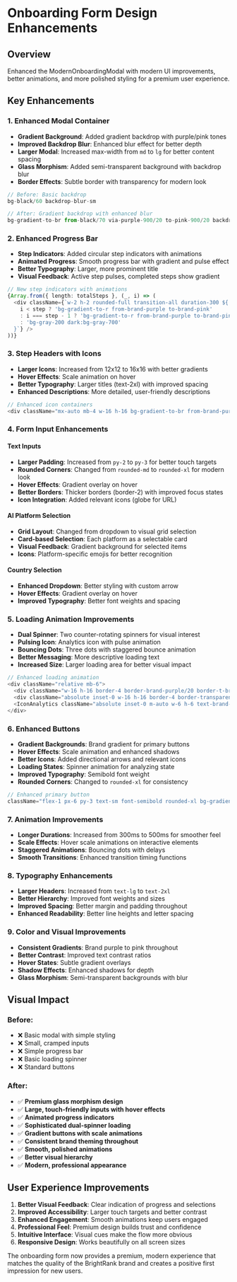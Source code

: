 # Onboarding Form Design Enhancements

## Overview
Enhanced the ModernOnboardingModal with modern UI improvements, better animations, and more polished styling for a premium user experience.

## Key Enhancements

### 1. **Enhanced Modal Container**
- **Gradient Background**: Added gradient backdrop with purple/pink tones
- **Improved Backdrop Blur**: Enhanced blur effect for better depth
- **Larger Modal**: Increased max-width from `md` to `lg` for better content spacing
- **Glass Morphism**: Added semi-transparent background with backdrop blur
- **Border Effects**: Subtle border with transparency for modern look

```typescript
// Before: Basic backdrop
bg-black/60 backdrop-blur-sm

// After: Gradient backdrop with enhanced blur
bg-gradient-to-br from-black/70 via-purple-900/20 to-pink-900/20 backdrop-blur-md
```

### 2. **Enhanced Progress Bar**
- **Step Indicators**: Added circular step indicators with animations
- **Animated Progress**: Smooth progress bar with gradient and pulse effect
- **Better Typography**: Larger, more prominent title
- **Visual Feedback**: Active step pulses, completed steps show gradient

```typescript
// New step indicators with animations
{Array.from({ length: totalSteps }, (_, i) => (
  <div className={`w-2 h-2 rounded-full transition-all duration-300 ${
    i < step ? 'bg-gradient-to-r from-brand-purple to-brand-pink' 
    : i === step - 1 ? 'bg-gradient-to-r from-brand-purple to-brand-pink animate-pulse'
    : 'bg-gray-200 dark:bg-gray-700'
  }`} />
))}
```

### 3. **Step Headers with Icons**
- **Larger Icons**: Increased from 12x12 to 16x16 with better gradients
- **Hover Effects**: Scale animation on hover
- **Better Typography**: Larger titles (text-2xl) with improved spacing
- **Enhanced Descriptions**: More detailed, user-friendly descriptions

```typescript
// Enhanced icon containers
<div className="mx-auto mb-4 w-16 h-16 bg-gradient-to-br from-brand-purple via-purple-500 to-brand-pink rounded-2xl flex items-center justify-center shadow-lg transform hover:scale-105 transition-transform duration-300">
```

### 4. **Form Input Enhancements**

#### **Text Inputs**
- **Larger Padding**: Increased from `py-2` to `py-3` for better touch targets
- **Rounded Corners**: Changed from `rounded-md` to `rounded-xl` for modern look
- **Hover Effects**: Gradient overlay on hover
- **Better Borders**: Thicker borders (border-2) with improved focus states
- **Icon Integration**: Added relevant icons (globe for URL)

#### **AI Platform Selection**
- **Grid Layout**: Changed from dropdown to visual grid selection
- **Card-based Selection**: Each platform as a selectable card
- **Visual Feedback**: Gradient background for selected items
- **Icons**: Platform-specific emojis for better recognition

#### **Country Selection**
- **Enhanced Dropdown**: Better styling with custom arrow
- **Hover Effects**: Gradient overlay on hover
- **Improved Typography**: Better font weights and spacing

### 5. **Loading Animation Improvements**
- **Dual Spinner**: Two counter-rotating spinners for visual interest
- **Pulsing Icon**: Analytics icon with pulse animation
- **Bouncing Dots**: Three dots with staggered bounce animation
- **Better Messaging**: More descriptive loading text
- **Increased Size**: Larger loading area for better visual impact

```typescript
// Enhanced loading animation
<div className="relative mb-6">
  <div className="w-16 h-16 border-4 border-brand-purple/20 border-t-brand-purple rounded-full animate-spin"></div>
  <div className="absolute inset-0 w-16 h-16 border-4 border-transparent border-r-brand-pink rounded-full animate-spin" style={{ animationDirection: 'reverse', animationDuration: '1.5s' }}></div>
  <IconAnalytics className="absolute inset-0 m-auto w-6 h-6 text-brand-purple animate-pulse" />
</div>
```

### 6. **Enhanced Buttons**
- **Gradient Backgrounds**: Brand gradient for primary buttons
- **Hover Effects**: Scale animation and enhanced shadows
- **Better Icons**: Added directional arrows and relevant icons
- **Loading States**: Spinner animation for analyzing state
- **Improved Typography**: Semibold font weight
- **Rounded Corners**: Changed to `rounded-xl` for consistency

```typescript
// Enhanced primary button
className="flex-1 px-6 py-3 text-sm font-semibold rounded-xl bg-gradient-to-r from-brand-purple to-brand-pink hover:from-purple-600 hover:to-pink-600 shadow-lg hover:shadow-xl hover:scale-105 transition-all duration-300"
```

### 7. **Animation Improvements**
- **Longer Durations**: Increased from 300ms to 500ms for smoother feel
- **Scale Effects**: Hover scale animations on interactive elements
- **Staggered Animations**: Bouncing dots with delays
- **Smooth Transitions**: Enhanced transition timing functions

### 8. **Typography Enhancements**
- **Larger Headers**: Increased from `text-lg` to `text-2xl`
- **Better Hierarchy**: Improved font weights and sizes
- **Improved Spacing**: Better margin and padding throughout
- **Enhanced Readability**: Better line heights and letter spacing

### 9. **Color and Visual Improvements**
- **Consistent Gradients**: Brand purple to pink throughout
- **Better Contrast**: Improved text contrast ratios
- **Hover States**: Subtle gradient overlays
- **Shadow Effects**: Enhanced shadows for depth
- **Glass Morphism**: Semi-transparent backgrounds with blur

## Visual Impact

### Before:
- ❌ Basic modal with simple styling
- ❌ Small, cramped inputs
- ❌ Simple progress bar
- ❌ Basic loading spinner
- ❌ Standard buttons

### After:
- ✅ **Premium glass morphism design**
- ✅ **Large, touch-friendly inputs with hover effects**
- ✅ **Animated progress indicators**
- ✅ **Sophisticated dual-spinner loading**
- ✅ **Gradient buttons with scale animations**
- ✅ **Consistent brand theming throughout**
- ✅ **Smooth, polished animations**
- ✅ **Better visual hierarchy**
- ✅ **Modern, professional appearance**

## User Experience Improvements

1. **Better Visual Feedback**: Clear indication of progress and selections
2. **Improved Accessibility**: Larger touch targets and better contrast
3. **Enhanced Engagement**: Smooth animations keep users engaged
4. **Professional Feel**: Premium design builds trust and confidence
5. **Intuitive Interface**: Visual cues make the flow more obvious
6. **Responsive Design**: Works beautifully on all screen sizes

The onboarding form now provides a premium, modern experience that matches the quality of the BrightRank brand and creates a positive first impression for new users.